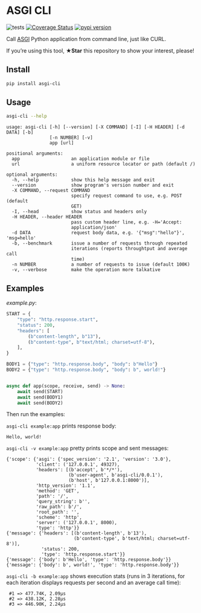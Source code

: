 # ASGI CLI

![tests](https://github.com/akornatskyy/asgi-cli/workflows/tests/badge.svg)
[![Coverage Status](https://coveralls.io/repos/github/akornatskyy/asgi-cli/badge.svg?branch=master)](https://coveralls.io/github/akornatskyy/asgi-cli?branch=master)
[![pypi version](https://badge.fury.io/py/asgi-cli.svg)](https://badge.fury.io/py/asgi-cli)

Call [ASGI](https://asgi.readthedocs.io/en/latest/index.html)
Python application from command line, just like CURL.

If you’re using this tool, **★Star** this repository to show your interest, please!

## Install

```sh
pip install asgi-cli
```

## Usage

```sh
asgi-cli --help
```

```text
usage: asgi-cli [-h] [--version] [-X COMMAND] [-I] [-H HEADER] [-d DATA] [-b]
                [-n NUMBER] [-v]
                app [url]

positional arguments:
  app                   an application module or file
  url                   a uniform resource locator or path (default /)

optional arguments:
  -h, --help            show this help message and exit
  --version             show program's version number and exit
  -X COMMAND, --request COMMAND
                        specify request command to use, e.g. POST (default
                        GET)
  -I, --head            show status and headers only
  -H HEADER, --header HEADER
                        pass custom header line, e.g. -H='Accept:
                        application/json'
  -d DATA               request body data, e.g. '{"msg":"hello"}', 'msg=hello'
  -b, --benchmark       issue a number of requests through repeated
                        iterations (reports throughtput and average call
                        time)
  -n NUMBER             a number of requests to issue (default 100K)
  -v, --verbose         make the operation more talkative
```

## Examples

_example.py_:

```python
START = {
    "type": "http.response.start",
    "status": 200,
    "headers": [
        (b"content-length", b"13"),
        (b"content-type", b"text/html; charset=utf-8"),
    ],
}

BODY1 = {"type": "http.response.body", "body": b"Hello"}
BODY2 = {"type": "http.response.body", "body": b", world!"}


async def app(scope, receive, send) -> None:
    await send(START)
    await send(BODY1)
    await send(BODY2)
```

Then run the examples:

`asgi-cli example:app` prints response body:

```text
Hello, world!
```

`asgi-cli -v example:app` pretty prints scope and sent messages:

```text
{'scope': {'asgi': {'spec_version': '2.1', 'version': '3.0'},
           'client': ('127.0.0.1', 49327),
           'headers': [(b'accept', b'*/*'),
                       (b'user-agent', b'asgi-cli/0.0.1'),
                       (b'host', b'127.0.0.1:8000')],
           'http_version': '1.1',
           'method': 'GET',
           'path': '/',
           'query_string': b'',
           'raw_path': b'/',
           'root_path': '',
           'scheme': 'http',
           'server': ('127.0.0.1', 8000),
           'type': 'http'}}
{'message': {'headers': [(b'content-length', b'13'),
                         (b'content-type', b'text/html; charset=utf-8')],
             'status': 200,
             'type': 'http.response.start'}}
{'message': {'body': b'Hello', 'type': 'http.response.body'}}
{'message': {'body': b', world!', 'type': 'http.response.body'}}
```

`asgi-cli -b example:app` shows execution stats (runs in 3 iterations, for each iteration displays requests per second and an average call time):

```text
 #1 => 477.74K, 2.09μs
 #2 => 438.12K, 2.28μs
 #3 => 446.90K, 2.24μs
```

